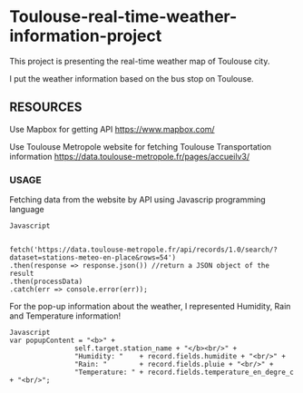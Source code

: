 # Toulouse-real-time-weather-information-project

This project is presenting the real-time weather map of Toulouse city.

I put the weather information based on the bus stop on Toulouse.

## RESOURCES
Use Mapbox for getting API https://www.mapbox.com/ 

Use Toulouse Metropole website for fetching Toulouse Transportation information https://data.toulouse-metropole.fr/pages/accueilv3/

### USAGE
Fetching data from the website by API using Javascrip programming language
``` 
Javascript


fetch('https://data.toulouse-metropole.fr/api/records/1.0/search/?dataset=stations-meteo-en-place&rows=54')
.then(response => response.json()) //return a JSON object of the result
.then(processData)
.catch(err => console.error(err));

```

For the pop-up information about the weather, I represented Humidity, Rain and Temperature information!
```
Javascript
var popupContent = "<b>" + 
                self.target.station_name + "</b><br/>" +
                "Humidity: "    + record.fields.humidite + "<br/>" +
                "Rain: "        + record.fields.pluie + "<br/>" +
                "Temperature: " + record.fields.temperature_en_degre_c + "<br/>";
```


